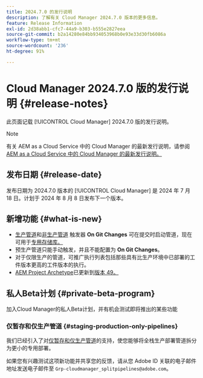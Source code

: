 ```yaml
---
title: 2024.7.0 的发行说明
description: 了解有关 Cloud Manager 2024.7.0 版本的更多信息。
feature: Release Information
exl-id: 2d38abb1-cfc7-44a9-b303-b555e2827eea
source-git-commit: b2a14280e84bb934053968b0e93e33d30fb6086a
workflow-type: tm+mt
source-wordcount: '236'
ht-degree: 91%

---
```



# Cloud Manager 2024.7.0 版的发行说明 {#release-notes}

此页面记载 [!UICONTROL Cloud Manager] 2024.7.0 版的发行说明。

>[!NOTE]
>
>有关 AEM as a Cloud Service 中的 Cloud Manager 的最新发行说明，请参阅 [AEM as a Cloud Service 中的 Cloud Manager 的最新发行说明。](https://experienceleague.adobe.com/zh-hans/docs/experience-manager-cloud-service/content/release-notes/cloud-manager/current)

## 发布日期 {#release-date}

发布日期为 2024.7.0 版本的 [!UICONTROL Cloud Manager] 是 2024 年 7 月 18 日。计划于 2024 年 8 月 8 日发布下一个版本。

## 新增功能 {#what-is-new}

* [生产管道](/help/using/production-pipelines.md#adding-production-pipeline)和[非生产管道](/help/using/non-production-pipelines.md#adding-non-production-pipeline) 触发器 **On Git Changes** 可在提交时启动管道，现在可用于[专用存储库。](/help/managing-code/private-repositories.md)
* 预生产管道只能手动触发，并且不能配置为 **On Git Changes**。
* 对于仅限生产的管道，可推广执行列表包括那些具有比生产环境中已部署的工件版本更高的工件版本的执行。
* [AEM Project Archetype](https://experienceleague.adobe.com/zh-hans/docs/experience-manager-core-components/using/developing/archetype/overview)已更新到[版本 49。](https://github.com/adobe/aem-project-archetype/tree/aem-project-archetype-49)


## 私人Beta计划 {#private-beta-program}

加入Cloud Manager的私人Beta计划，并有机会测试即将推出的某些功能

### 仅暂存和仅生产管道 {#staging-production-only-pipelines}

我们已经引入了对[仅暂存和仅生产管道](/help/using/stage-prod-only.md)的支持，使您能够将全栈生产部署管道拆分为更小的专用部署。

如果您有兴趣测试这项新功能并共享您的反馈，请从您 Adobe ID 关联的电子邮件地址发送电子邮件至 `Grp-cloudmanager_splitpipelines@adobe.com`。
